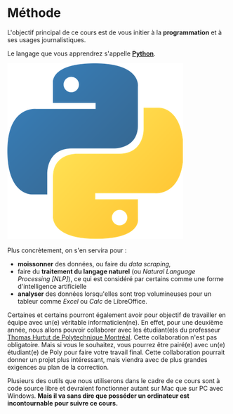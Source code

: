 # Méthode

L'objectif principal de ce cours est de vous initier à la **programmation** et à ses usages journalistiques.

Le langage que vous apprendrez s'appelle [**Python**](https://www.python.org/).

![](.gitbook/assets/logopython.png)

Plus concrètement, on s'en servira pour :

* **moissonner** des données, ou faire du _data scraping,_
* faire du **traitement du langage naturel** \(ou _Natural Language Processing \[NLP\]_\), ce qui est considéré par certains comme une forme d'intelligence artificielle
* **analyser** des données lorsqu'elles sont trop volumineuses pour un tableur comme _Excel_ ou _Calc_ de LibreOffice.

Certaines et certains pourront également avoir pour objectif de travailler en équipe avec un\(e\) véritable informaticien\(ne\). En effet, pour une deuxième année, nous allons pouvoir collaborer avec les étudiant\(e\)s du professeur [Thomas Hurtut de Polytechnique Montréal](http://www.professeurs.polymtl.ca/thomas.hurtut/). Cette collaboration n'est pas obligatoire. Mais si vous le souhaitez, vous pourrez être pairé\(e\) avec un\(e\) étudiant\(e\) de Poly pour faire votre travail final. Cette collaboration pourrait donner un projet plus intéressant, mais viendra avec de plus grandes exigences au plan de la correction.

Plusieurs des outils que nous utiliserons dans le cadre de ce cours sont à code source libre et devraient fonctionner autant sur Mac que sur PC avec Windows. **Mais il va sans dire que posséder un ordinateur est incontournable pour suivre ce cours.**

